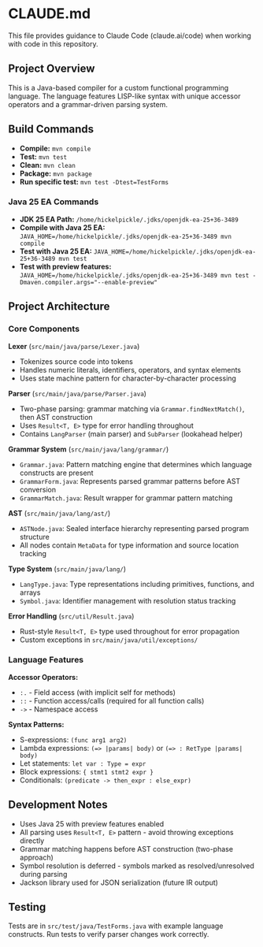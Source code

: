 # CLAUDE.md

This file provides guidance to Claude Code (claude.ai/code) when working with code in this repository.

## Project Overview

This is a Java-based compiler for a custom functional programming language. The language features LISP-like syntax with unique accessor operators and a grammar-driven parsing system.

## Build Commands

- **Compile:** `mvn compile`
- **Test:** `mvn test`
- **Clean:** `mvn clean`
- **Package:** `mvn package`
- **Run specific test:** `mvn test -Dtest=TestForms`

### Java 25 EA Commands

- **JDK 25 EA Path:** `/home/hickelpickle/.jdks/openjdk-ea-25+36-3489`
- **Compile with Java 25 EA:** `JAVA_HOME=/home/hickelpickle/.jdks/openjdk-ea-25+36-3489 mvn compile`
- **Test with Java 25 EA:** `JAVA_HOME=/home/hickelpickle/.jdks/openjdk-ea-25+36-3489 mvn test`
- **Test with preview features:** `JAVA_HOME=/home/hickelpickle/.jdks/openjdk-ea-25+36-3489 mvn test -Dmaven.compiler.args="--enable-preview"`

## Project Architecture

### Core Components

**Lexer** (`src/main/java/parse/Lexer.java`)
- Tokenizes source code into tokens
- Handles numeric literals, identifiers, operators, and syntax elements
- Uses state machine pattern for character-by-character processing

**Parser** (`src/main/java/parse/Parser.java`)
- Two-phase parsing: grammar matching via `Grammar.findNextMatch()`, then AST construction
- Uses `Result<T, E>` type for error handling throughout
- Contains `LangParser` (main parser) and `SubParser` (lookahead helper)

**Grammar System** (`src/main/java/lang/grammar/`)
- `Grammar.java`: Pattern matching engine that determines which language constructs are present
- `GrammarForm.java`: Represents parsed grammar patterns before AST conversion
- `GrammarMatch.java`: Result wrapper for grammar pattern matching

**AST** (`src/main/java/lang/ast/`)
- `ASTNode.java`: Sealed interface hierarchy representing parsed program structure
- All nodes contain `MetaData` for type information and source location tracking

**Type System** (`src/main/java/lang/`)
- `LangType.java`: Type representations including primitives, functions, and arrays
- `Symbol.java`: Identifier management with resolution status tracking

**Error Handling** (`src/util/Result.java`)
- Rust-style `Result<T, E>` type used throughout for error propagation
- Custom exceptions in `src/main/java/util/exceptions/`

### Language Features

**Accessor Operators:**
- `:.` - Field access (with implicit self for methods)
- `::` - Function access/calls (required for all function calls)
- `->` - Namespace access

**Syntax Patterns:**
- S-expressions: `(func arg1 arg2)`
- Lambda expressions: `(=> |params| body)` or `(=> : RetType |params| body)`
- Let statements: `let var : Type = expr`
- Block expressions: `{ stmt1 stmt2 expr }`
- Conditionals: `(predicate -> then_expr : else_expr)`

## Development Notes

- Uses Java 25 with preview features enabled
- All parsing uses `Result<T, E>` pattern - avoid throwing exceptions directly
- Grammar matching happens before AST construction (two-phase approach)
- Symbol resolution is deferred - symbols marked as resolved/unresolved during parsing
- Jackson library used for JSON serialization (future IR output)

## Testing

Tests are in `src/test/java/TestForms.java` with example language constructs. Run tests to verify parser changes work correctly.